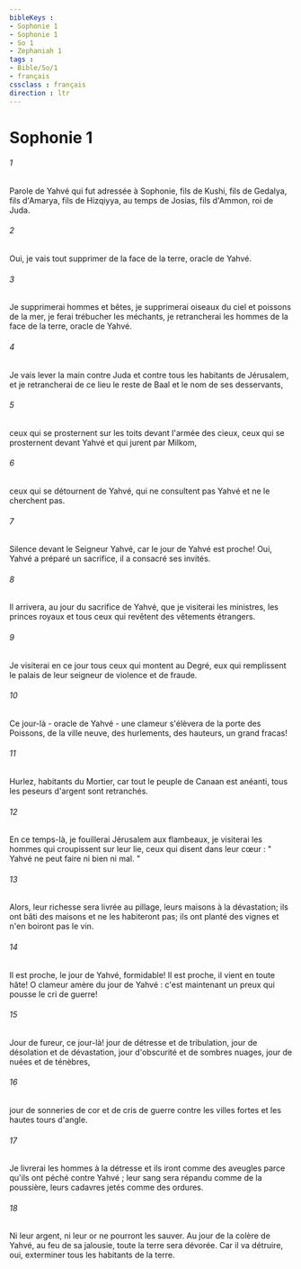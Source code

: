 ```yaml
---
bibleKeys : 
- Sophonie 1
- Sophonie 1
- So 1
- Zephaniah 1
tags : 
- Bible/So/1
- français
cssclass : français
direction : ltr
---
```


# Sophonie 1

###### 1
Parole de Yahvé qui fut adressée à Sophonie, fils de Kushi, fils de Gedalya, fils d'Amarya, fils de Hizqiyya, au temps de Josias, fils d'Ammon, roi de Juda. 
###### 2
Oui, je vais tout supprimer de la face de la terre, oracle de Yahvé. 
###### 3
Je supprimerai hommes et bêtes, je supprimerai oiseaux du ciel et poissons de la mer, je ferai trébucher les méchants, je retrancherai les hommes de la face de la terre, oracle de Yahvé. 
###### 4
Je vais lever la main contre Juda et contre tous les habitants de Jérusalem, et je retrancherai de ce lieu le reste de Baal et le nom de ses desservants, 
###### 5
ceux qui se prosternent sur les toits devant l'armée des cieux, ceux qui se prosternent devant Yahvé et qui jurent par Milkom, 
###### 6
ceux qui se détournent de Yahvé, qui ne consultent pas Yahvé et ne le cherchent pas. 
###### 7
Silence devant le Seigneur Yahvé, car le jour de Yahvé est proche! Oui, Yahvé a préparé un sacrifice, il a consacré ses invités. 
###### 8
Il arrivera, au jour du sacrifice de Yahvé, que je visiterai les ministres, les princes royaux et tous ceux qui revêtent des vêtements étrangers. 
###### 9
Je visiterai en ce jour tous ceux qui montent au Degré, eux qui remplissent le palais de leur seigneur de violence et de fraude. 
###### 10
Ce jour-là - oracle de Yahvé - une clameur s'élèvera de la porte des Poissons, de la ville neuve, des hurlements, des hauteurs, un grand fracas! 
###### 11
Hurlez, habitants du Mortier, car tout le peuple de Canaan est anéanti, tous les peseurs d'argent sont retranchés. 
###### 12
En ce temps-là, je fouillerai Jérusalem aux flambeaux, je visiterai les hommes qui croupissent sur leur lie, ceux qui disent dans leur cœur : " Yahvé ne peut faire ni bien ni mal. " 
###### 13
Alors, leur richesse sera livrée au pillage, leurs maisons à la dévastation; ils ont bâti des maisons et ne les habiteront pas; ils ont planté des vignes et n'en boiront pas le vin. 
###### 14
Il est proche, le jour de Yahvé, formidable! Il est proche, il vient en toute hâte! O clameur amère du jour de Yahvé : c'est maintenant un preux qui pousse le cri de guerre! 
###### 15
Jour de fureur, ce jour-là! jour de détresse et de tribulation, jour de désolation et de dévastation, jour d'obscurité et de sombres nuages, jour de nuées et de ténèbres, 
###### 16
jour de sonneries de cor et de cris de guerre contre les villes fortes et les hautes tours d'angle. 
###### 17
Je livrerai les hommes à la détresse et ils iront comme des aveugles parce qu'ils ont péché contre Yahvé ; leur sang sera répandu comme de la poussière, leurs cadavres jetés comme des ordures. 
###### 18
Ni leur argent, ni leur or ne pourront les sauver. Au jour de la colère de Yahvé, au feu de sa jalousie, toute la terre sera dévorée. Car il va détruire, oui, exterminer tous les habitants de la terre. 
